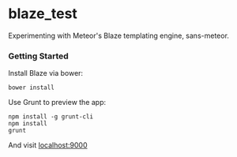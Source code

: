 blaze_test
==========

Experimenting with Meteor's Blaze templating engine, sans-meteor.


### Getting Started

Install Blaze via bower:

```
bower install
```

Use Grunt to preview the app:

```
npm install -g grunt-cli
npm install
grunt
```

And visit [localhost:9000](http://localhost:9000)
